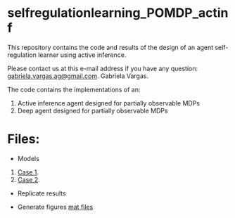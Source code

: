 # selfregulationlearning_POMDP_actinf
This repository contains the code and results of the design of an agent self-regulation learner using active inference.

Please contact us at this e-mail address if you have any question: gabriela.vargas.ag@gmail.com. Gabriela Vargas.

The code contains the implementations of an:

1) Active inference agent designed for partially observable MDPs 
2) Deep agent designed for partially observable MDPs 

# Files:
- Models
1) [Case 1](https://github.com/galadriana/selfregulationlearning_POMDP_actinf/blob/b932eba5a9536764fbeff6d5743bf73464864a59/Models/Thesis_case1.mlx).
1) [Case 2](https://github.com/galadriana/selfregulationlearning_POMDP_actinf/blob/b932eba5a9536764fbeff6d5743bf73464864a59/Models/Thesis_case2.mlx).

- Replicate results

- Generate figures
[mat files](https://github.com/galadriana/selfregulationlearning_POMDP_actinf/tree/main/Generate_figures) 

